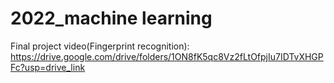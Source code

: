 ﻿# 2022_machine learning
Final project video(Fingerprint recognition): https://drive.google.com/drive/folders/1ON8fK5qc8Vz2fLtOfpjIu7IDTvXHGPFc?usp=drive_link
